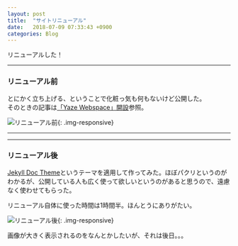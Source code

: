 ```yaml
---
layout: post
title:  "サイトリニューアル"
date:   2018-07-09 07:33:43 +0900
categories: Blog
---
```


リニューアルした！

***
### リニューアル前

とにかく立ち上げる、ということで化粧っ気も何もないけど公開した。  
そのときの記事は[「Yaze Webspace」開設]({{site.baseurl}}/blog/2018/06/13/greetings/)参照。

![リニューアル前]({{site.baseurl}}/img/20180709_01_before.png){: .img-responsive}

***
***

### リニューアル後

[Jekyll Doc Theme](https://aksakalli.github.io/jekyll-doc-theme/)というテーマを適用して作ってみた。ほぼパクリというのがわかるが、公開している人も広く使って欲しいというのがあると思うので、遠慮なく使わせてもらった。

リニューアル自体に使った時間は1時間半。ほんとうにありがたい。

![リニューアル後]({{site.baseurl}}/img/20180709_02_after.png){: .img-responsive}

画像が大きく表示されるのをなんとかしたいが、それは後日。。。
